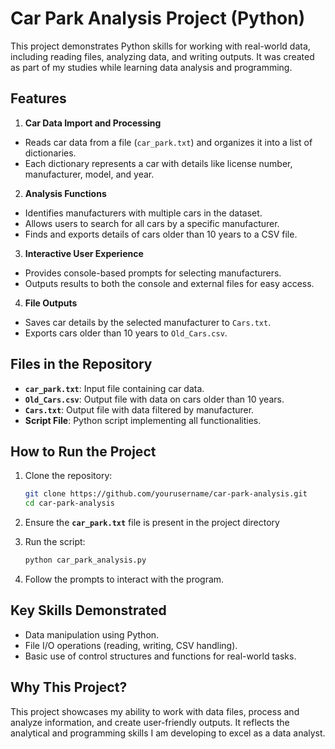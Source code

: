 # Car Park Analysis Project (Python)

This project demonstrates Python skills for working with real-world data, including reading files, analyzing data, and writing outputs. 
It was created as part of my studies while learning data analysis and programming.

## Features

1. **Car Data Import and Processing**  
- Reads car data from a file (`car_park.txt`) and organizes it into a list of dictionaries.  
- Each dictionary represents a car with details like license number, manufacturer, model, and year.

2. **Analysis Functions**
- Identifies manufacturers with multiple cars in the dataset.  
- Allows users to search for all cars by a specific manufacturer.  
- Finds and exports details of cars older than 10 years to a CSV file.

3. **Interactive User Experience**
- Provides console-based prompts for selecting manufacturers.  
- Outputs results to both the console and external files for easy access.

4. **File Outputs**  
- Saves car details by the selected manufacturer to `Cars.txt`.  
- Exports cars older than 10 years to `Old_Cars.csv`.

## Files in the Repository

- **`car_park.txt`**: Input file containing car data.
- **`Old_Cars.csv`**: Output file with data on cars older than 10 years.
- **`Cars.txt`**: Output file with data filtered by manufacturer.
- **Script File**: Python script implementing all functionalities.

## How to Run the Project

1. Clone the repository:

    ```bash
    git clone https://github.com/yourusername/car-park-analysis.git
    cd car-park-analysis
    ```
    
2. Ensure the **`car_park.txt`** file is present in the project directory

3. Run the script:
   
    ```bash
    python car_park_analysis.py
    ```
    
4. Follow the prompts to interact with the program.

## Key Skills Demonstrated

- Data manipulation using Python.
- File I/O operations (reading, writing, CSV handling).
- Basic use of control structures and functions for real-world tasks.

## Why This Project?

This project showcases my ability to work with data files, process and analyze information, and create user-friendly outputs. 
It reflects the analytical and programming skills I am developing to excel as a data analyst.
